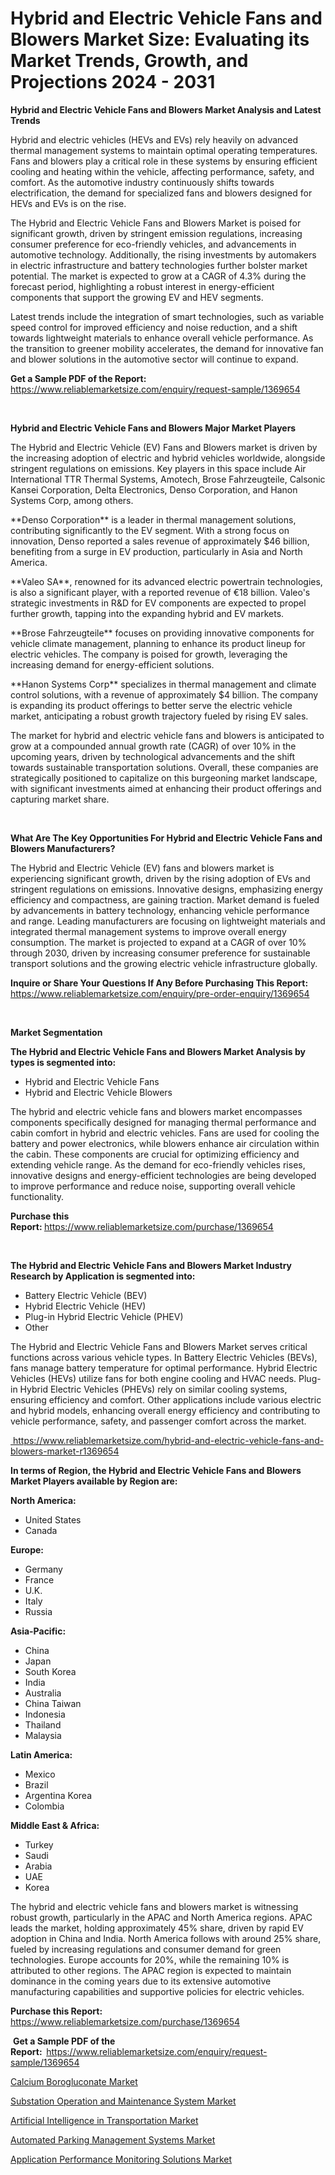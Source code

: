 <p><h1>Hybrid and Electric Vehicle Fans and Blowers Market Size: Evaluating its Market Trends, Growth, and Projections 2024 - 2031</h1></p><p><strong>Hybrid and Electric Vehicle Fans and Blowers Market Analysis and Latest Trends</strong></p>
<p><p>Hybrid and electric vehicles (HEVs and EVs) rely heavily on advanced thermal management systems to maintain optimal operating temperatures. Fans and blowers play a critical role in these systems by ensuring efficient cooling and heating within the vehicle, affecting performance, safety, and comfort. As the automotive industry continuously shifts towards electrification, the demand for specialized fans and blowers designed for HEVs and EVs is on the rise.</p><p>The Hybrid and Electric Vehicle Fans and Blowers Market is poised for significant growth, driven by stringent emission regulations, increasing consumer preference for eco-friendly vehicles, and advancements in automotive technology. Additionally, the rising investments by automakers in electric infrastructure and battery technologies further bolster market potential. The market is expected to grow at a CAGR of 4.3% during the forecast period, highlighting a robust interest in energy-efficient components that support the growing EV and HEV segments.</p><p>Latest trends include the integration of smart technologies, such as variable speed control for improved efficiency and noise reduction, and a shift towards lightweight materials to enhance overall vehicle performance. As the transition to greener mobility accelerates, the demand for innovative fan and blower solutions in the automotive sector will continue to expand.</p></p>
<p><strong>Get a Sample PDF of the Report:&nbsp;</strong> <a href="https://www.reliablemarketsize.com/enquiry/request-sample/1369654?utm_campaign=1720&utm_medium=2&utm_source=Github&utm_content=ia&utm_term=06122024&utm_id=hybrid-and-electric-vehicle-fans-and-blowers">https://www.reliablemarketsize.com/enquiry/request-sample/1369654</a></p>
<p>&nbsp;</p>
<p><strong>Hybrid and Electric Vehicle Fans and Blowers Major Market Players</strong></p>
<p><p>The Hybrid and Electric Vehicle (EV) Fans and Blowers market is driven by the increasing adoption of electric and hybrid vehicles worldwide, alongside stringent regulations on emissions. Key players in this space include Air International TTR Thermal Systems, Amotech, Brose Fahrzeugteile, Calsonic Kansei Corporation, Delta Electronics, Denso Corporation, and Hanon Systems Corp, among others.</p><p>**Denso Corporation** is a leader in thermal management solutions, contributing significantly to the EV segment. With a strong focus on innovation, Denso reported a sales revenue of approximately $46 billion, benefiting from a surge in EV production, particularly in Asia and North America.</p><p>**Valeo SA**, renowned for its advanced electric powertrain technologies, is also a significant player, with a reported revenue of €18 billion. Valeo's strategic investments in R&D for EV components are expected to propel further growth, tapping into the expanding hybrid and EV markets.</p><p>**Brose Fahrzeugteile** focuses on providing innovative components for vehicle climate management, planning to enhance its product lineup for electric vehicles. The company is poised for growth, leveraging the increasing demand for energy-efficient solutions.</p><p>**Hanon Systems Corp** specializes in thermal management and climate control solutions, with a revenue of approximately $4 billion. The company is expanding its product offerings to better serve the electric vehicle market, anticipating a robust growth trajectory fueled by rising EV sales.</p><p>The market for hybrid and electric vehicle fans and blowers is anticipated to grow at a compounded annual growth rate (CAGR) of over 10% in the upcoming years, driven by technological advancements and the shift towards sustainable transportation solutions. Overall, these companies are strategically positioned to capitalize on this burgeoning market landscape, with significant investments aimed at enhancing their product offerings and capturing market share.</p></p>
<p>&nbsp;</p>
<p><strong>What Are The Key Opportunities For Hybrid and Electric Vehicle Fans and Blowers Manufacturers?</strong></p>
<p><p>The Hybrid and Electric Vehicle (EV) fans and blowers market is experiencing significant growth, driven by the rising adoption of EVs and stringent regulations on emissions. Innovative designs, emphasizing energy efficiency and compactness, are gaining traction. Market demand is fueled by advancements in battery technology, enhancing vehicle performance and range. Leading manufacturers are focusing on lightweight materials and integrated thermal management systems to improve overall energy consumption. The market is projected to expand at a CAGR of over 10% through 2030, driven by increasing consumer preference for sustainable transport solutions and the growing electric vehicle infrastructure globally.</p></p>
<p><strong>Inquire or Share Your Questions If Any Before Purchasing This Report:</strong> <a href="https://www.reliablemarketsize.com/enquiry/pre-order-enquiry/1369654?utm_campaign=1720&utm_medium=2&utm_source=Github&utm_content=ia&utm_term=06122024&utm_id=hybrid-and-electric-vehicle-fans-and-blowers">https://www.reliablemarketsize.com/enquiry/pre-order-enquiry/1369654</a></p>
<p>&nbsp;</p>
<p><strong>Market Segmentation</strong></p>
<p><strong>The Hybrid and Electric Vehicle Fans and Blowers Market Analysis by types is segmented into:</strong></p>
<p><ul><li>Hybrid and Electric Vehicle Fans</li><li>Hybrid and Electric Vehicle Blowers</li></ul></p>
<p><p>The hybrid and electric vehicle fans and blowers market encompasses components specifically designed for managing thermal performance and cabin comfort in hybrid and electric vehicles. Fans are used for cooling the battery and power electronics, while blowers enhance air circulation within the cabin. These components are crucial for optimizing efficiency and extending vehicle range. As the demand for eco-friendly vehicles rises, innovative designs and energy-efficient technologies are being developed to improve performance and reduce noise, supporting overall vehicle functionality.</p></p>
<p><strong>Purchase this Report:&nbsp;</strong><a href="https://www.reliablemarketsize.com/purchase/1369654?utm_campaign=1720&utm_medium=2&utm_source=Github&utm_content=ia&utm_term=06122024&utm_id=hybrid-and-electric-vehicle-fans-and-blowers">https://www.reliablemarketsize.com/purchase/1369654</a></p>
<p>&nbsp;</p>
<p><strong>The Hybrid and Electric Vehicle Fans and Blowers Market Industry Research by Application is segmented into:</strong></p>
<p><ul><li>Battery Electric Vehicle (BEV)</li><li>Hybrid Electric Vehicle (HEV)</li><li>Plug-in Hybrid Electric Vehicle (PHEV)</li><li>Other</li></ul></p>
<p><p>The Hybrid and Electric Vehicle Fans and Blowers Market serves critical functions across various vehicle types. In Battery Electric Vehicles (BEVs), fans manage battery temperature for optimal performance. Hybrid Electric Vehicles (HEVs) utilize fans for both engine cooling and HVAC needs. Plug-in Hybrid Electric Vehicles (PHEVs) rely on similar cooling systems, ensuring efficiency and comfort. Other applications include various electric and hybrid models, enhancing overall energy efficiency and contributing to vehicle performance, safety, and passenger comfort across the market.</p></p>
<p><a href="https://www.reliablemarketsize.com/hybrid-and-electric-vehicle-fans-and-blowers-market-r1369654?utm_campaign=1720&utm_medium=2&utm_source=Github&utm_content=ia&utm_term=06122024&utm_id=hybrid-and-electric-vehicle-fans-and-blowers">&nbsp;https://www.reliablemarketsize.com/hybrid-and-electric-vehicle-fans-and-blowers-market-r1369654</a></p>
<p><strong>In terms of Region, the Hybrid and Electric Vehicle Fans and Blowers Market Players available by Region are:</strong></p>
<p>
    <p> <strong> North America: </strong>
        <ul>
            <li>United States</li>
            <li>Canada</li>
        </ul>
        </p> 
    <p> <strong> Europe: </strong>
        <ul>
            <li>Germany</li>
            <li>France</li>
            <li>U.K.</li>
            <li>Italy</li>
            <li>Russia</li>
        </ul>
        </p> 
    <p> <strong> Asia-Pacific: </strong>
        <ul>
            <li>China</li>
            <li>Japan</li>
            <li>South Korea</li>
            <li>India</li>
            <li>Australia</li>
            <li>China Taiwan</li>
            <li>Indonesia</li>
            <li>Thailand</li>
            <li>Malaysia</li>
        </ul>
        </p> 
    <p> <strong> Latin America: </strong>
        <ul>
            <li>Mexico</li>
            <li>Brazil</li>
            <li>Argentina Korea</li>
            <li>Colombia</li>
        </ul>
        </p> 
    <p> <strong> Middle East & Africa: </strong>
        <ul>
            <li>Turkey</li>
            <li>Saudi</li>
            <li>Arabia</li>
            <li>UAE</li>
            <li>Korea</li>
        </ul>
    </p>
    </p>
<p><p>The hybrid and electric vehicle fans and blowers market is witnessing robust growth, particularly in the APAC and North America regions. APAC leads the market, holding approximately 45% share, driven by rapid EV adoption in China and India. North America follows with around 25% share, fueled by increasing regulations and consumer demand for green technologies. Europe accounts for 20%, while the remaining 10% is attributed to other regions. The APAC region is expected to maintain dominance in the coming years due to its extensive automotive manufacturing capabilities and supportive policies for electric vehicles.</p></p>
<p><strong>Purchase this Report: </strong><a href="https://www.reliablemarketsize.com/purchase/1369654?utm_campaign=1720&utm_medium=2&utm_source=Github&utm_content=ia&utm_term=06122024&utm_id=hybrid-and-electric-vehicle-fans-and-blowers">https://www.reliablemarketsize.com/purchase/1369654</a></p>
<p>&nbsp;<strong>Get a Sample PDF of the Report:&nbsp;&nbsp;</strong><a href="https://www.reliablemarketsize.com/enquiry/request-sample/1369654?utm_campaign=1720&utm_medium=2&utm_source=Github&utm_content=ia&utm_term=06122024&utm_id=hybrid-and-electric-vehicle-fans-and-blowers">https://www.reliablemarketsize.com/enquiry/request-sample/1369654</a></p>
<p><strong></strong></p>
<p><p><a href="https://issuu.com/reportprime-2/docs/calcium-borogluconate-market-size-2030.pptx?utm_campaign=1720&utm_medium=2&utm_source=Github&utm_content=ia&utm_term=06122024&utm_id=hybrid-and-electric-vehicle-fans-and-blowers">Calcium Borogluconate Market</a></p><p><a href="https://issuu.com/reportprime-2/docs/substation-operation-and-maintenance-system-market?utm_campaign=1720&utm_medium=2&utm_source=Github&utm_content=ia&utm_term=06122024&utm_id=hybrid-and-electric-vehicle-fans-and-blowers">Substation Operation and Maintenance System Market</a></p><p><a href="https://www.linkedin.com/pulse/growth-segmentation-118-cagr-forecast-artificial-intelligence-wqzhe?utm_campaign=1720&utm_medium=2&utm_source=Github&utm_content=ia&utm_term=06122024&utm_id=hybrid-and-electric-vehicle-fans-and-blowers">Artificial Intelligence in Transportation Market</a></p><p><a href="https://www.linkedin.com/pulse/automated-parking-management-systems-industry-sector-16qte?utm_campaign=1720&utm_medium=2&utm_source=Github&utm_content=ia&utm_term=06122024&utm_id=hybrid-and-electric-vehicle-fans-and-blowers">Automated Parking Management Systems Market</a></p><p><a href="https://www.linkedin.com/pulse/compreh-proposis-fbaif?utm_campaign=1720&utm_medium=2&utm_source=Github&utm_content=ia&utm_term=06122024&utm_id=hybrid-and-electric-vehicle-fans-and-blowers">Application Performance Monitoring Solutions Market</a></p></p>